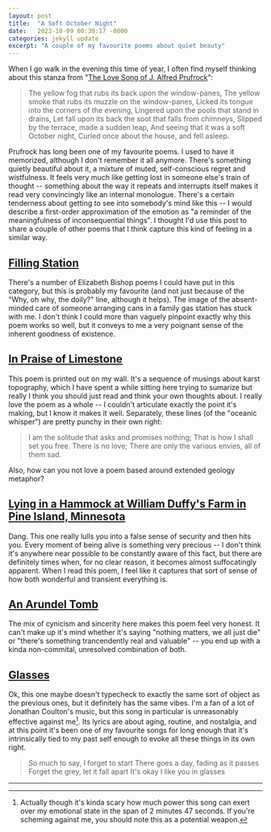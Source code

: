 ```yaml
---
layout: post
title:  "A Soft October Night"
date:   2023-10-09 00:30:17 -0000
categories: jekyll update
excerpt: "A couple of my favourite poems about quiet beauty"
---
```


When I go walk in the evening this time of year, I often find myself thinking about this stanza from "[The Love Song of J. Alfred Prufrock](https://www.poetryfoundation.org/poetrymagazine/poems/44212/the-love-song-of-j-alfred-prufrock "link to the poem")":

> The yellow fog that rubs its back upon the window-panes,
> The yellow smoke that rubs its muzzle on the window-panes,
> Licked its tongue into the corners of the evening,
> Lingered upon the pools that stand in drains,
> Let fall upon its back the soot that falls from chimneys,
> Slipped by the terrace, made a sudden leap,
> And seeing that it was a soft October night,
> Curled once about the house, and fell asleep.

Prufrock has long been one of my favourite poems. I used to have it memorized, although I don't remember it all anymore. There's something quietly beautiful about it, a mixture of muted, self-conscious regret and wistfulness. It feels very much like getting lost in someone else's train of thought -- something about the way it repeats and interrupts itself makes it read very convincingly like an internal monologue. There's a certain tenderness about getting to see into somebody's mind like this -- I would describe a first-order approximation of the emotion as "a reminder of the meaningfulness of inconsequential things". I thought I'd use this post to share a couple of other poems that I think capture this kind of feeling in a similar way.

## [Filling Station](https://www.poetryfoundation.org/poems/52193/filling-station "link to the poem")

There's a number of Elizabeth Bishop poems I could have put in this category, but this is probably my favourite (and not just because of the "Why, oh why, the doily?" line, although it helps). The image of the absent-minded care of someone arranging cans in a family gas station has stuck with me. I don't think I could more than vaguely pinpoint exactly why this poem works so well, but it conveys to me a very poignant sense of the inherent goodness of existence.

## [In Praise of Limestone](https://allpoetry.com/In-Praise-Of-Limestone "link to the poem")

This poem is printed out on my wall. It's a sequence of musings about karst topography, which I have spent a while sitting here trying to sumarize but really I think you should just read and think your own thoughts about. I really love the poem as a whole -- I couldn't articulate exactly the point it's making, but I know it makes it well. Separately, these lines (of the "oceanic whisper") are pretty punchy in their own right:

> I am the solitude that asks and promises nothing;
> That is how I shall set you free. There is no love;
> There are only the various envies, all of them sad.

Also, how can you not love a poem based around extended geology metaphor?

## [Lying in a Hammock at William Duffy's Farm in Pine Island, Minnesota](https://www.poetryfoundation.org/poems/47734/lying-in-a-hammock-at-william-duffys-farm-in-pine-island-minnesota "link to the poem")

 Dang. This one really lulls you into a false sense of security and then hits you. Every moment of being alive is something very precious -- I don't think it's anywhere near possible to be constantly aware of this fact, but there are definitely times when, for no clear reason, it becomes almost suffocatingly apparent. When I read this poem, I feel like it captures that sort of sense of how both wonderful and transient everything is.

## [An Arundel Tomb](https://www.poetryfoundation.org/poems/47594/an-arundel-tomb "link to the poem")

The mix of cynicism and sincerity here makes this poem feel very honest. It can't make up it's mind whether it's saying "nothing matters, we all just die" or "there's something trancendently real and valuable" -- you end up with a kinda non-commital, unresolved combination of both. 

## [Glasses](https://open.spotify.com/track/3uKv45soturBZVumfsXoag?si=165edb2ce4244f8c "link to the song")

Ok, this one maybe doesn't typecheck to exactly the same sort of object as the previous ones, but it definitely has the same vibes. I'm a fan of a lot of Jonathan Coulton's music, but this song in particular is unreasonably effective against me[^1]. Its lyrics are about aging, routine, and nostalgia, and at this point it's been one of my favourite songs for long enough that it's intrinsically tied to my past self enough to evoke all these things in its own right.

>So much to say, I forget to start
>There goes a day, fading as it passes
>Forget the grey, let it fall apart
>It's okay
>I like you in glasses

<hr class = "header-line">

[^1]: Actually though it's kinda scary how much power this song can exert over my emotional state in the span of 2 minutes 47 seconds. If you're scheming against me, you should note this as a potential weapon.